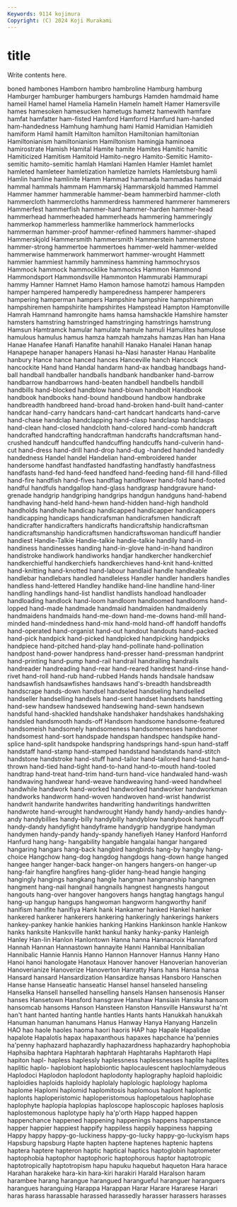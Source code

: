 ```yaml
---
Keywords: 9114 kojimura
Copyright: (C) 2024 Koji Murakami
---
```


# title

Write contents here.



boned hambones Hamborn hambro hambroline Hamburg hamburg Hamburger
hamburger hamburgers hamburgs Hamden hamdmaid hame hameil Hamel hamel Hamelia
Hamelin Hameln hamelt Hamer Hamersville hames hamesoken hamesucken hametugs hametz
hamewith hamfare hamfat hamfatter ham-fisted Hamford Hamforrd Hamfurd ham-handed ham-handedness
Hamhung hamhung hami Hamid Hamidian Hamidieh hamiform Hamil hamilt Hamilton
hamilton Hamiltonian hamiltonian Hamiltonianism hamiltonianism Hamiltonism hamingja haminoea hamirostrate Hamish
Hamital Hamite hamite Hamites Hamitic hamitic Hamiticized Hamitism Hamitoid Hamito-negro
Hamito-Semitic Hamito-semitic hamito-semitic hamlah Hamlani Hamlen Hamler Hamlet hamlet hamleted
hamleteer hamletization hamletize hamlets Hamletsburg hamli Hamlin hamline hamlinite Hamm
Hammad hammada hammadas hammaid hammal hammals hammam Hammarskj Hammarskjold hammed
Hammel Hammer hammer hammerable hammer-beam hammerbird hammer-cloth hammercloth hammercloths hammerdress
hammered hammerer hammerers Hammerfest hammerfish hammer-hard hammer-harden hammer-head hammerhead hammerheaded
hammerheads hammering hammeringly hammerkop hammerless hammerlike hammerlock hammerlocks hammerman hammer-proof
hammer-refined hammers hammer-shaped Hammerskjold Hammersmith hammersmith Hammerstein hammerstone hammer-strong hammertoe
hammertoes hammer-weld hammer-welded hammerwise hammerwork hammerwort hammer-wrought Hammett hammier hammiest
hammily hamminess hamming hammochrysos Hammock hammock hammocklike hammocks Hammon Hammond
Hammondsport Hammondsville Hammonton Hammurabi Hammurapi hammy Hamner Hamnet Hamo Hamon
hamose hamotzi hamous Hampden hamper hampered hamperedly hamperedness hamperer hamperers
hampering hamperman hampers Hampshire hampshire hampshireman hampshiremen hampshirite hampshirites Hampstead
Hampton Hamptonville Hamrah Hamrnand hamrongite hams hamsa hamshackle Hamshire hamster
hamsters hamstring hamstringed hamstringing hamstrings hamstrung Hamsun Hamtramck hamular hamulate
hamule hamuli Hamulites hamulose hamulous hamulus hamus hamza hamzah hamzahs
hamzas Han han Hana Hanae Hanafee Hanafi Hanafite hanahill Hanako
Hanalei Hanan hanap Hanapepe hanaper hanapers Hanasi ha-Nasi hanaster Hanau
Hanbalite hanbury Hance hance hanced hances Hanceville hanch Hancock hancockite
Hand hand Handal handarm hand-ax handbag handbags hand-ball handball handballer
handballs handbank handbanker hand-barrow handbarrow handbarrows hand-beaten handbell handbells handbill
handbills hand-blocked handblow hand-blown handbolt Handbook handbook handbooks hand-bound handbound
handbow handbrake handbreadth handbreed hand-broad hand-broken hand-built hand-canter handcar hand-carry
handcars hand-cart handcart handcarts hand-carve hand-chase handclap handclapping hand-clasp handclasp
handclasps hand-clean hand-closed handcloth hand-colored hand-comb handcraft handcrafted handcrafting handcraftman
handcrafts handcraftsman hand-crushed handcuff handcuffed handcuffing handcuffs hand-culverin hand-cut hand-dress
hand-drill hand-drop hand-dug -handed handed handedly handedness Handel handel Handelian
hand-embroidered hander handersome handfast handfasted handfasting handfastly handfastness handfasts hand-fed
hand-feed handfeed hand-feeding hand-fill hand-filled hand-fire handfish hand-fives handflag handflower
hand-fold hand-footed handful handfuls handgallop hand-glass handgrasp handgravure hand-grenade handgrip
handgriping handgrips handgun handguns hand-habend handhaving hand-held hand-hewn hand-hidden hand-high
handhold handholds handhole handicap handicapped handicapper handicappers handicapping handicaps handicrafsman
handicrafsmen handicraft handicrafter handicrafters handicrafts handicraftship handicraftsman handicraftsmanship handicraftsmen handicraftswoman
handicuff handier handiest Handie-Talkie Handie-talkie handie-talkie handily hand-in handiness handinesses
handing hand-in-glove hand-in-hand handiron handistroke handiwork handiworks handjar handkercher handkerchief
handkerchiefful handkerchiefs handkerchieves hand-knit hand-knitted hand-knitting hand-knotted hand-labour handlaid handle
handleable handlebar handlebars handled handleless Handler handler handlers handles handless
hand-lettered Handley handlike hand-line handline hand-liner handling handlings hand-list handlist
handlists handload handloader handloading handlock hand-loom handloom handloomed handlooms hand-lopped
hand-made handmade handmaid handmaiden handmaidenly handmaidens handmaids hand-me-down hand-me-downs hand-mill
hand-minded hand-mindedness hand-mix hand-mold hand-off handoff handoffs hand-operated hand-organist hand-out
handout handouts hand-packed hand-pick handpick hand-picked handpicked handpicking handpicks handpiece
hand-pitched hand-play hand-pollinate hand-pollination handpost hand-power handpress hand-presser hand-pressman handprint
hand-printing hand-pump hand-rail handrail handrailing handrails handreader handreading hand-rear hand-reared
handrest hand-rinse hand-rivet hand-roll hand-rub hand-rubbed Hands hands handsale handsaw
handsawfish handsawfishes handsaws hand's-breadth handsbreadth handscrape hands-down handsel handseled handseling
handselled handseller handselling handsels hand-sent handset handsets handsetting hand-sew handsew
handsewed handsewing hand-sewn handsewn handsful hand-shackled handshake handshaker handshakes handshaking
handsled handsmooth hands-off Handsom handsome handsome-featured handsomeish handsomely handsomeness handsomenesses
handsomer handsomest hand-sort handspade handspan handspec handspike hand-splice hand-split handspoke
handspring handsprings hand-spun hand-staff handstaff hand-stamp hand-stamped handstand handstands hand-stitch
handstone handstroke hand-stuff hand-tailor hand-tailored hand-taut hand-thrown hand-tied hand-tight hand-to-hand
hand-to-mouth hand-tooled handtrap hand-treat hand-trim hand-turn hand-vice handwaled hand-wash handwaving
handwear hand-weave handweaving hand-weed handwheel handwhile handwork hand-worked handworked handworker
handworkman handworks handworm hand-woven handwoven hand-wrist handwrist handwrit handwrite handwrites
handwriting handwritings handwritten handwrote hand-wrought handwrought Handy handy handy-andies handy-andy
handybillies handy-billy handybilly handyblow handybook handycuff handy-dandy handyfight handyframe handygrip
handygripe handyman handymen handy-pandy handy-spandy hanefiyeh Haney Hanford Hanforrd Hanfurd
hang hang- hangability hangable hangalai hangar hangared hangaring hangars hang-back
hangbird hangbirds hang-by hangby hang-choice Hangchow hang-dog hangdog hangdogs hang-down
hange hanged hangee hanger hanger-back hanger-on hangers hangers-on hanger-up hang-fair
hangfire hangfires hang-glider hang-head hangie hanging hangingly hangings hangkang hangle
hangman hangmanship hangmen hangment hang-nail hangnail hangnails hangnest hangnests hangout
hangouts hang-over hangover hangovers hangs hangtag hangtags hangul hang-up hangup
hangups hangwoman hangworm hangworthy hanif hanifism hanifite hanifiya Hank hank
Hankamer hanked Hankel hanker hankered hankerer hankerers hankering hankeringly hankerings
hankers hankey-pankey hankie hankies hanking Hankins Hankinson hankle Hankow hanks
hanksite Hanksville hankt hankul hanky hanky-panky Hanleigh Hanley Han-lin Hanlon
Hanlontown Hanna hanna Hannacroix Hannaford Hannah Hannan Hannastown hannayite Hanni
Hannibal Hannibalian Hannibalic Hannie Hannis Hanno Hannon Hannover Hannus Hanny
Hano Hanoi hanoi hanologate Hanotaux Hanover hanover Hanoverian hanoverian Hanoverianize
Hanoverize Hanoverton Hanratty Hans hans Hansa hansa Hansard hansard Hansardization
Hansardize hansas Hansboro Hanschen Hanse hanse Hanseatic hanseatic Hansel hansel
hanseled hanseling Hanselka Hansell hanselled hanselling hansels Hansen hansenosis Hanser
hanses Hansetown Hansford hansgrave Hanshaw Hansiain Hanska hansom hansomcab hansoms
Hanson Hansteen Hanston Hansville Hanswurst ha'nt han't hant hanted hanting
hantle hantles Hants hants Hanukkah hanukkah Hanuman hanuman hanumans Hanus
Hanway Hanya Hanyang Hanzelin HAO hao haole haoles haoma haori
haoris HAP hap Hapale Hapalidae hapalote Hapalotis hapax hapaxanthous hapaxes
hapchance ha'pennies ha'penny haphazard haphazardly haphazardness haphazardry haphophobia Haphsiba haphtara
Haphtarah haphtarah Haphtarahs Haphtaroth Hapi hapiton hapl- hapless haplessly haplessness
haplessnesses haplite haplites haplitic haplo- haplobiont haplobiontic haplocaulescent haplochlamydeous Haplodoci
Haplodon haplodont haplodonty haplography haploid haploidic haploidies haploids haploidy haplolaly
haplologic haplology haploma haplome Haplomi haplomid haplomitosis haplomous haplont haplontic
haplonts haploperistomic haploperistomous haplopetalous haplophase haplophyte haplopia haplopias haploscope haploscopic
haploses haplosis haplostemonous haplotype haply ha'p'orth Happ happed happen happenchance
happened happening happenings happens happenstance happer happier happiest happify happiless
happily happiness happing Happy happy happy-go-luckiness happy-go-lucky happy-go-luckyism haps Hapsburg
hapsburg Hapte hapten haptene haptenes haptenic haptens haptera haptere hapteron
haptic haptical haptics haptoglobin haptometer haptophobia haptophor haptophoric haptophorous haptor
haptotropic haptotropically haptotropism hapu hapuku haquebut haqueton Hara harace Harahan
harakeke hara-kin hara-kiri harakiri Harald Haralson haram harambee harang harangue
harangued harangueful haranguer haranguers harangues haranguing Harappa Harappan Harar Harare
Hararese Harari haras harass harassable harassed harassedly harasser harassers harasses
